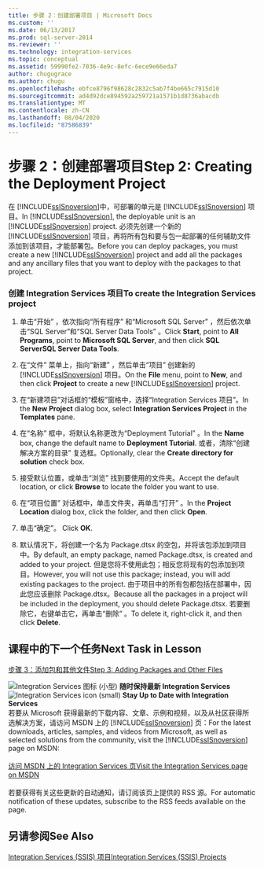 ```yaml
---
title: 步骤 2：创建部署项目 | Microsoft Docs
ms.custom: ''
ms.date: 06/13/2017
ms.prod: sql-server-2014
ms.reviewer: ''
ms.technology: integration-services
ms.topic: conceptual
ms.assetid: 59990fe2-7036-4e9c-8efc-6ece9e66eda7
author: chugugrace
ms.author: chugu
ms.openlocfilehash: ebfce8796f98628c2832c5ab7f4be665c7915d10
ms.sourcegitcommit: ad4d92dce894592a259721a1571b1d8736abacdb
ms.translationtype: MT
ms.contentlocale: zh-CN
ms.lasthandoff: 08/04/2020
ms.locfileid: "87586839"
---
```

# <a name="step-2-creating-the-deployment-project"></a><span data-ttu-id="d0cb6-102">步骤 2：创建部署项目</span><span class="sxs-lookup"><span data-stu-id="d0cb6-102">Step 2: Creating the Deployment Project</span></span>
  <span data-ttu-id="d0cb6-103">在 [!INCLUDE[ssISnoversion](../includes/ssisnoversion-md.md)]中，可部署的单元是 [!INCLUDE[ssISnoversion](../includes/ssisnoversion-md.md)] 项目。</span><span class="sxs-lookup"><span data-stu-id="d0cb6-103">In [!INCLUDE[ssISnoversion](../includes/ssisnoversion-md.md)], the deployable unit is an [!INCLUDE[ssISnoversion](../includes/ssisnoversion-md.md)] project.</span></span> <span data-ttu-id="d0cb6-104">必须先创建一个新的 [!INCLUDE[ssISnoversion](../includes/ssisnoversion-md.md)] 项目，再将所有包和要与包一起部署的任何辅助文件添加到该项目，才能部署包。</span><span class="sxs-lookup"><span data-stu-id="d0cb6-104">Before you can deploy packages, you must create a new [!INCLUDE[ssISnoversion](../includes/ssisnoversion-md.md)] project and add all the packages and any ancillary files that you want to deploy with the packages to that project.</span></span>  
  
### <a name="to-create-the-integration-services-project"></a><span data-ttu-id="d0cb6-105">创建 Integration Services 项目</span><span class="sxs-lookup"><span data-stu-id="d0cb6-105">To create the Integration Services project</span></span>  
  
1.  <span data-ttu-id="d0cb6-106">单击“开始”  ，依次指向“所有程序”  和“Microsoft SQL Server”  ，然后依次单击“SQL Server”和“SQL Server Data Tools”  。</span><span class="sxs-lookup"><span data-stu-id="d0cb6-106">Click **Start**, point to **All Programs**, point to **Microsoft SQL Server**, and then click **SQL ServerSQL Server Data Tools**.</span></span>  
  
2.  <span data-ttu-id="d0cb6-107">在“文件”  菜单上，指向“新建”  ，然后单击“项目”  创建新的 [!INCLUDE[ssISnoversion](../includes/ssisnoversion-md.md)] 项目。</span><span class="sxs-lookup"><span data-stu-id="d0cb6-107">On the **File** menu, point to **New**, and then click **Project** to create a new [!INCLUDE[ssISnoversion](../includes/ssisnoversion-md.md)] project.</span></span>  
  
3.  <span data-ttu-id="d0cb6-108">在“新建项目”对话框的“模板”窗格中，选择“Integration Services 项目”。</span><span class="sxs-lookup"><span data-stu-id="d0cb6-108">In the **New Project** dialog box, select **Integration Services Project** in the **Templates** pane.</span></span>  
  
4.  <span data-ttu-id="d0cb6-109">在“名称”  框中，将默认名称更改为“Deployment Tutorial”  。</span><span class="sxs-lookup"><span data-stu-id="d0cb6-109">In the **Name** box, change the default name to **Deployment Tutorial**.</span></span> <span data-ttu-id="d0cb6-110">或者，清除“创建解决方案的目录”  复选框。</span><span class="sxs-lookup"><span data-stu-id="d0cb6-110">Optionally, clear the **Create directory for solution** check box.</span></span>  
  
5.  <span data-ttu-id="d0cb6-111">接受默认位置，或单击“浏览”  找到要使用的文件夹。</span><span class="sxs-lookup"><span data-stu-id="d0cb6-111">Accept the default location, or click **Browse** to locate the folder you want to use.</span></span>  
  
6.  <span data-ttu-id="d0cb6-112">在“项目位置”  对话框中，单击文件夹，再单击“打开”  。</span><span class="sxs-lookup"><span data-stu-id="d0cb6-112">In the **Project Location** dialog box, click the folder, and then click **Open**.</span></span>  
  
7.  <span data-ttu-id="d0cb6-113">单击“确定”。 </span><span class="sxs-lookup"><span data-stu-id="d0cb6-113">Click **OK**.</span></span>  
  
8.  <span data-ttu-id="d0cb6-114">默认情况下，将创建一个名为 Package.dtsx 的空包，并将该包添加到项目中。</span><span class="sxs-lookup"><span data-stu-id="d0cb6-114">By default, an empty package, named Package.dtsx, is created and added to your project.</span></span> <span data-ttu-id="d0cb6-115">但是您将不使用此包；相反您将现有的包添加到项目。</span><span class="sxs-lookup"><span data-stu-id="d0cb6-115">However, you will not use this package; instead, you will add existing packages to the project.</span></span> <span data-ttu-id="d0cb6-116">由于项目中的所有包都包括在部署中，因此您应该删除 Package.dtsx。</span><span class="sxs-lookup"><span data-stu-id="d0cb6-116">Because all the packages in a project will be included in the deployment, you should delete Package.dtsx.</span></span> <span data-ttu-id="d0cb6-117">若要删除它，右键单击它，再单击“删除”  。</span><span class="sxs-lookup"><span data-stu-id="d0cb6-117">To delete it, right-click it, and then click **Delete**.</span></span>  
  
## <a name="next-task-in-lesson"></a><span data-ttu-id="d0cb6-118">课程中的下一个任务</span><span class="sxs-lookup"><span data-stu-id="d0cb6-118">Next Task in Lesson</span></span>  
 [<span data-ttu-id="d0cb6-119">步骤 3：添加包和其他文件</span><span class="sxs-lookup"><span data-stu-id="d0cb6-119">Step 3: Adding Packages and Other Files</span></span>](../integration-services/lesson-1-3-adding-packages-and-other-files.md)  
  
<span data-ttu-id="d0cb6-120">![Integration Services 图标 (小型) ](media/dts-16.gif "集成服务图标（小）")  **随时保持最新 Integration Services**</span><span class="sxs-lookup"><span data-stu-id="d0cb6-120">![Integration Services icon (small)](media/dts-16.gif "Integration Services icon (small)")  **Stay Up to Date with Integration Services**</span></span><br /> <span data-ttu-id="d0cb6-121">若要从 Microsoft 获得最新的下载内容、文章、示例和视频，以及从社区获得所选解决方案，请访问 MSDN 上的 [!INCLUDE[ssISnoversion](../includes/ssisnoversion-md.md)] 页：</span><span class="sxs-lookup"><span data-stu-id="d0cb6-121">For the latest downloads, articles, samples, and videos from Microsoft, as well as selected solutions from the community, visit the [!INCLUDE[ssISnoversion](../includes/ssisnoversion-md.md)] page on MSDN:</span></span><br /><br /> [<span data-ttu-id="d0cb6-122">访问 MSDN 上的 Integration Services 页</span><span class="sxs-lookup"><span data-stu-id="d0cb6-122">Visit the Integration Services page on MSDN</span></span>](https://go.microsoft.com/fwlink/?LinkId=136655)<br /><br /> <span data-ttu-id="d0cb6-123">若要获得有关这些更新的自动通知，请订阅该页上提供的 RSS 源。</span><span class="sxs-lookup"><span data-stu-id="d0cb6-123">For automatic notification of these updates, subscribe to the RSS feeds available on the page.</span></span>  
  
## <a name="see-also"></a><span data-ttu-id="d0cb6-124">另请参阅</span><span class="sxs-lookup"><span data-stu-id="d0cb6-124">See Also</span></span>  
 [<span data-ttu-id="d0cb6-125">Integration Services (SSIS) 项目</span><span class="sxs-lookup"><span data-stu-id="d0cb6-125">Integration Services &#40;SSIS&#41; Projects</span></span>](integration-services-ssis-projects-and-solutions.md)  
  
  
